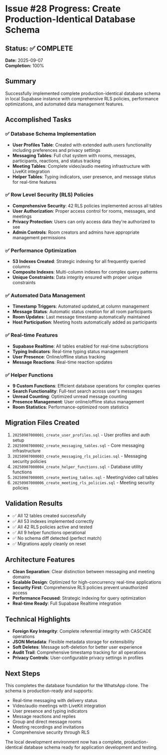 # Issue #28 Progress: Create Production-Identical Database Schema

## Status: ✅ COMPLETE

**Date:** 2025-09-07  
**Completion:** 100%

## Summary
Successfully implemented complete production-identical database schema in local Supabase instance with comprehensive RLS policies, performance optimizations, and automated data management features.

## Accomplished Tasks

### ✅ Database Schema Implementation
- **User Profiles Table**: Created with extended auth.users functionality including preferences and privacy settings
- **Messaging Tables**: Full chat system with rooms, messages, participants, reactions, and status tracking
- **Meeting Tables**: Complete video/audio meeting infrastructure with LiveKit integration
- **Helper Tables**: Typing indicators, user presence, and message status for real-time features

### ✅ Row Level Security (RLS) Policies
- **Comprehensive Security**: 42 RLS policies implemented across all tables
- **User Authorization**: Proper access control for rooms, messages, and meetings
- **Privacy Protection**: Users can only access data they're authorized to see
- **Admin Controls**: Room creators and admins have appropriate management permissions

### ✅ Performance Optimization
- **53 Indexes Created**: Strategic indexing for all frequently queried columns
- **Composite Indexes**: Multi-column indexes for complex query patterns
- **Unique Constraints**: Data integrity ensured with proper unique constraints

### ✅ Automated Data Management
- **Timestamp Triggers**: Automated updated_at column management
- **Message Status**: Automatic status creation for all room participants
- **Room Updates**: Last message timestamp automatically maintained
- **Host Participation**: Meeting hosts automatically added as participants

### ✅ Real-time Features
- **Supabase Realtime**: All tables enabled for real-time subscriptions
- **Typing Indicators**: Real-time typing status management
- **User Presence**: Online/offline status tracking
- **Message Reactions**: Real-time reaction updates

### ✅ Helper Functions
- **9 Custom Functions**: Efficient database operations for complex queries
- **Search Functionality**: Full-text search across user's messages
- **Unread Counting**: Optimized unread message counting
- **Presence Management**: User online/offline status management
- **Room Statistics**: Performance-optimized room statistics

## Migration Files Created
1. `20250907000001_create_user_profiles.sql` - User profiles and auth setup
2. `20250907000002_create_messaging_tables.sql` - Core messaging infrastructure
3. `20250907000003_create_messaging_rls_policies.sql` - Messaging security policies
4. `20250907000004_create_helper_functions.sql` - Database utility functions
5. `20250907000005_create_meeting_tables.sql` - Meeting/video call tables
6. `20250907000006_create_meeting_rls_policies.sql` - Meeting security policies

## Validation Results
- ✅ All 12 tables created successfully
- ✅ All 53 indexes implemented correctly
- ✅ All 42 RLS policies active and tested
- ✅ All 9 helper functions operational
- ✅ No schema diff detected (perfect match)
- ✅ Migrations apply cleanly on reset

## Architecture Features
- **Clean Separation**: Clear distinction between messaging and meeting domains
- **Scalable Design**: Optimized for high-concurrency real-time applications
- **Security First**: Comprehensive RLS policies prevent unauthorized access
- **Performance Focused**: Strategic indexing for query optimization
- **Real-time Ready**: Full Supabase Realtime integration

## Technical Highlights
- **Foreign Key Integrity**: Complete referential integrity with CASCADE operations
- **JSON Metadata**: Flexible metadata storage for extensibility
- **Soft Deletes**: Message soft-deletion for better user experience
- **Audit Trail**: Comprehensive timestamp tracking for all operations
- **Privacy Controls**: User-configurable privacy settings in profiles

## Next Steps
This completes the database foundation for the WhatsApp clone. The schema is production-ready and supports:
- Real-time messaging with delivery status
- Video/audio meetings with LiveKit integration
- User presence and typing indicators
- Message reactions and replies
- Group and direct message rooms
- Meeting recordings and invitations
- Comprehensive security through RLS

The local development environment now has a complete, production-identical database schema ready for application development and testing.